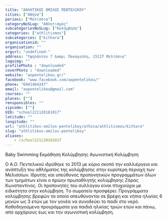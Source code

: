```yaml
---
title: "ΑΘΛΗΤΙΚΟΣ ΟΜΙΛΟΣ ΠΕΝΤΕΛΙΚΟΥ"
cities: ["Αθήνα"]
perioxi: ["Μελίσσια"]
categoryNoSLug: "Αθλητισμός"
subcategoriesNoSLug: ["Κολύμβηση"]
categories: ["athlitismos"]
subcategories: ["kithara"]
organisationid: ""
organisation: ""
orgurl: "undefined-"
address: "Υψηλάντου 7 &amp; Παναγούλη, 15127 Μελίσσια"
logoimg: ""
profilePhoto : "downloaded"
coverPhoto : "downloaded"
website: "aopentelikou.gr/"
facebook: "www.facebook.com/aopentelikou/"
phone: "6941464247"
email: "aopentelikou@gmail.com"
courses: ""
places: [""]
rensponsibles: ""
zipcode: [""]
UID: "school221120181017"
latitude: ""
longitude: ""
url: "athlitikos-omilos-pentelikoy/athina/athlitismos/kithara"
slug: "athlitikos-omilos-pentelikoy"
aliases:
    - /school221120181017
---
```



Baby Swimming Εκμάθηση Κολύμβησης Αγωνιστική Κολύμβηση

Ο Α.Ο. Πεντελικού ιδρύθηκε το 2013 με κύριο σκοπό την καλλιέργεια και ανάπτυξη του αθλήματος της κολύμβησης στην ευρύτερη περιοχή των Μελισσίων. Ιδρυτής και υπεύθυνος προπονητικών προγραμμάτων όλων των τμημάτων είναι ο πρώην πρωταθλητής κολύμβησης Ζάρας Κωνσταντίνος. Οι προπονητές του συλλόγου είναι πτυχιούχοι με ειδικότητα στην κολύμβηση. Tο σωματείο προσφέρει: Προγράμματα κολύμβησης βρεφών τα οποία απευθύνονται σε βρέφη και νήπια ηλικίας 6 μηνών ως 3 ετών με τον γονέα να συνοδεύει το παιδί στο νερό. Καθοδηγούμενα προγράμματα για παιδιά ηλικίας τριών ετών και πάνω, από αρχάριους έως και την αγωνιστική κολύμβηση.